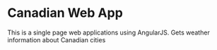 Canadian Web App
===========
This is a single page web applications using AngularJS.
Gets weather information about Canadian cities
